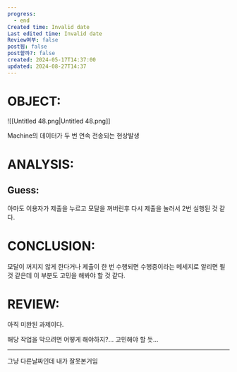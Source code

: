 ```yaml
---
progress:
  - end
Created time: Invalid date
Last edited time: Invalid date
Review여부: false
post됨: false
post할까?: false
created: 2024-05-17T14:37:00
updated: 2024-08-27T14:37
---
```

# OBJECT: 


![[Untitled 48.png|Untitled 48.png]]

Machine의 데이터가 두 번 연속 전송되는 현상발생

# ANALYSIS:

## Guess:

아마도 이용자가 제출을 누르고 모달을 꺼버린후 다시 제출을 눌러서 2번 실행된 것 같다.

# CONCLUSION:

모달이 꺼지지 않게 한다거나 제출이 한 번 수행되면 수행중이라는 메세지로 알리면 될 것 같은데 이 부분도 고민을 해봐야 할 것 같다.

# REVIEW:

아직 미완된 과제이다.

  

해당 작업을 막으려면 어떻게 해야하지?… 고민해야 할 듯…

---

그냥 다른날짜인데 내가 잘못본거임
